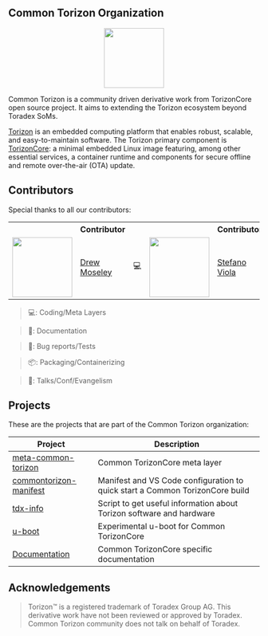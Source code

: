 ## Common Torizon Organization

<p align="center">
<img src="https://github.com/commontorizon/.github/blob/main/profile/commonTorizonCover.png?raw=true" height="120" />
</p>

Common Torizon is a community driven derivative work from TorizonCore open source project. It aims to extending the Torizon ecosystem beyond Toradex SoMs.

[Torizon](https://www.toradex.com/torizon) is an embedded computing platform that enables robust, scalable, and easy-to-maintain software. The Torizon primary component is [TorizonCore](https://www.toradex.com/operating-systems/torizon-core): a minimal embedded Linux image featuring, among other essential services, a container runtime and components for secure offline and remote over-the-air (OTA) update.

## Contributors

Special thanks to all our contributors:

<div align="center">
    <table>
        <tr>
            <th></th>
            <th>Contributor</th>
            <th></th>
            <th></th>
            <th>Contributor</th>
            <th></th>
        </tr>
        <tr>
            <td>
                <img src="https://avatars.githubusercontent.com/u/1001846?v=4" height="120" />
            </td>
            <td>
                <a href="https://github.com/drewmoseley">Drew Moseley</a>
            </td>
            <td>
                <p align="center"> 💻 </p>
            </td>
            <td>
                <img src="https://avatars.githubusercontent.com/u/94637?v=4" height="120" />
            </td>
            <td>
                <a href="https://github.com/EstebanSannin">Stefano Viola</a>
            </td>
            <td>
                <p align="center"> 💻📢 </p>
            </td>
        </tr>
    </table>
</div>

> 💻: Coding/Meta Layers

> 📖: Documentation

> 🐛: Bug reports/Tests

> 📦: Packaging/Containerizing

> 📢: Talks/Conf/Evangelism

## Projects

These are the projects that are part of the Common Torizon organization:

| Project                                                                           | Description                                                                  |
| --------------------------------------------------------------------------------- | ---------------------------------------------------------------------------- |
| [meta-common-torizon](https://github.com/commontorizon/meta-common-torizon)       | Common TorizonCore meta layer                                                |
| [commontorizon-manifest](https://github.com/commontorizon/commontorizon-manifest) | Manifest and VS Code configuration to quick start a Common TorizonCore build |
| [tdx-info](https://github.com/commontorizon/tdx-info)                             | Script to get useful information about Torizon software and hardware         |
| [u-boot](https://github.com/commontorizon/u-boot)                                 | Experimental u-boot for Common TorizonCore                                   |
| [Documentation](https://github.com/commontorizon/Documentation)                   | Common TorizonCore specific documentation                                    |

## Acknowledgements

> Torizon™ is a registered trademark of Toradex Group AG. This derivative work have not been reviewed or approved by Toradex. Common Torizon community does not talk on behalf of Toradex.
